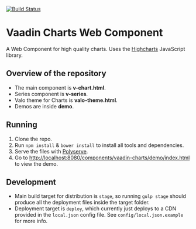 [![Build Status](https://api.travis-ci.org/vaadin/charts-component.svg?branch=master)](https://travis-ci.org/vaadin/charts-component)


# Vaadin Charts Web Component

A Web Component for high quality charts. Uses the [Highcharts](http://www.highcharts.com/) JavaScript library.

## Overview of the repository

 - The main component is **v-chart.html**.
 - Series component is **v-series**.
 - Valo theme for Charts is **valo-theme.html**.
 - Demos are inside **demo**.

## Running

1. Clone the repo.
2. Run `npm install` & `bower install` to install all tools and dependencies.
3. Serve the files with [Polyserve](https://github.com/PolymerLabs/polyserve).
4. Go to [http://localhost:8080/components/vaadin-charts/demo/index.html](http://localhost:8080/components/vaadin-charts/demo/index.html) to view the demo.

## Development

 - Main build target for distribution is `stage`, so running `gulp stage` should produce all the deployment files
   inside the target folder.
 - Deployment target is `deploy`, which currently just deploys to a CDN provided in the `local.json` config file. See `config/local.json.example` for more info.
